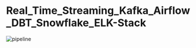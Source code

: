 # Real_Time_Streaming_Kafka_Airflow_DBT_Snowflake_ELK-Stack
![pipeline](https://github.com/Murataydinunimi/Real_Time_Streaming_Kafka_Airflow_DBT_Snowflake_ELK-Stack/assets/77208654/13d1236d-df03-46e6-b3b1-d795a4499a46)
